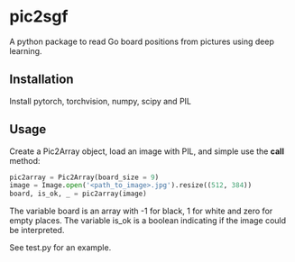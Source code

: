 # pic2sgf

A python package to read Go board positions from pictures using deep learning.

## Installation

Install pytorch, torchvision, numpy, scipy and PIL

## Usage

Create a Pic2Array object, load an image with PIL, and simple use the __call__ method:

```python
pic2array = Pic2Array(board_size = 9)
image = Image.open('<path_to_image>.jpg').resize((512, 384))
board, is_ok, _ = pic2array(image)
```

The variable board is an array with -1 for black, 1 for white and zero for empty places. The variable
is_ok is a boolean indicating if the image could be interpreted.

See test.py for an example.
